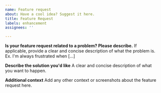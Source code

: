 ```yaml
---
name: Feature request
about: Have a cool idea? Suggest it here.
title: Feature Request
labels: enhancement
assignees: ''

---
```


**Is your feature request related to a problem? Please describe.**
If applicable, provide a clear and concise description of what the problem is. Ex. I'm always frustrated when [...]

**Describe the solution you'd like**
A clear and concise description of what you want to happen.

**Additional context**
Add any other context or screenshots about the feature request here.
